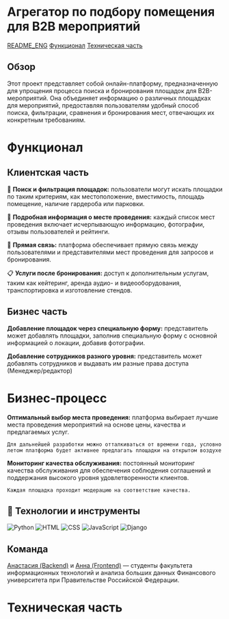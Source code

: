 # Агрегатор по подбору помещения для B2B мероприятий 

<a href="https://github.com/Lemacoder/ASPBE_project/blob/main/README.md">README_ENG</a>
<a href="https://github.com/Lemacoder/ASPBE_project/blob/main/README_rus.md#функционал">Функционал</a>
<a href="">Техническая часть</a>

## Обзор

Этот проект представляет собой онлайн-платформу, предназначенную для упрощения процесса поиска и бронирования площадок для B2B-мероприятий. Она объединяет информацию о различных площадках для мероприятий, предоставляя пользователям удобный способ поиска, фильтрации, сравнения и бронирования мест, отвечающих их конкретным требованиям.

# Функционал 

## Клиентская часть 
:mag_right: **Поиск и фильтрация площадок:** пользователи могут искать площадки по таким критериям, как местоположение, вместимость, площадь помещение, наличие гардероба или парковки.

:page_with_curl: **Подробная информация о месте проведения:** каждый список мест проведения включает исчерпывающую информацию, фотографии, отзывы пользователей и рейтинги.

:speech_balloon: **Прямая связь:** платформа обеспечивает прямую связь между пользователями и представителями мест проведения для запросов и бронирования.

:clipboard: **Услуги после бронирования:** доступ к дополнительным услугам, таким как кейтеринг, аренда аудио- и видеооборудования, транспортировка и изготовление стендов. 

## Бизнес часть 

**Добавление площадок через специальную форму:** представитель может добавлять площадки, заполнив специальную форму с основной информацией о локации, добавив фотографии. 

**Добавление сотрудников разного уровня:** представитель может добавлять сотрудников и выдавать им разные права доступа (Менеджер/редактор)

# Бизнес-процесс
 
**Оптимальный выбор места проведения:** платформа выбирает лучшие места проведения мероприятий на основе цены, качества и предлагаемых услуг. 

`Для дальнейшей разработки можно отталкиваться от времени года, условно летом платформа будет активнее предлагать площадки на открытом воздухе`

**Мониторинг качества обслуживания:** постоянный мониторинг качества обслуживания для обеспечения соблюдения соглашений и поддержания высокого уровня удовлетворенности клиентов. 

`Каждая площадка проходит модерацию на соответствие качества.`

## :space_invader: Технологии и инструменты

![Python](https://img.shields.io/badge/Python-090909?style=for-the-badge&logo=Python&logoColor=fee442)
![HTML](https://img.shields.io/badge/HTML-090909?style=for-the-badge&logo=html5&logoColor=e44d26)
![CSS](https://img.shields.io/badge/CSS-090909?style=for-the-badge&logo=css3&logoColor=5B69BB)
![JavaScript](https://img.shields.io/badge/Java-090909?style=for-the-badge&logo=openjdk&logoColor=5B69BB)
![Django](https://img.shields.io/badge/Django-090909?style=for-the-badge&logo=django&logoColor=white)

## Команда
<a href="https://github.com/Lemacoder">Анастасия (Backend)</a> и <a href="https://github.com/BlackCat1503">Анна (Frontend)</a> — студенты факультета информационных технологий и анализа больших данных Финансового университета при Правительстве Российской Федерации.


# Техническая часть




